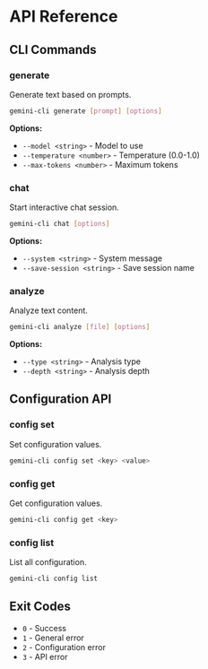 # API Reference

## CLI Commands

### generate

Generate text based on prompts.

```bash
gemini-cli generate [prompt] [options]
```

**Options:**
- `--model <string>` - Model to use
- `--temperature <number>` - Temperature (0.0-1.0)
- `--max-tokens <number>` - Maximum tokens

### chat

Start interactive chat session.

```bash
gemini-cli chat [options]
```

**Options:**
- `--system <string>` - System message
- `--save-session <string>` - Save session name

### analyze

Analyze text content.

```bash
gemini-cli analyze [file] [options]
```

**Options:**
- `--type <string>` - Analysis type
- `--depth <string>` - Analysis depth

## Configuration API

### config set

Set configuration values.

```bash
gemini-cli config set <key> <value>
```

### config get

Get configuration values.

```bash
gemini-cli config get <key>
```

### config list

List all configuration.

```bash
gemini-cli config list
```

## Exit Codes

- `0` - Success
- `1` - General error
- `2` - Configuration error
- `3` - API error
